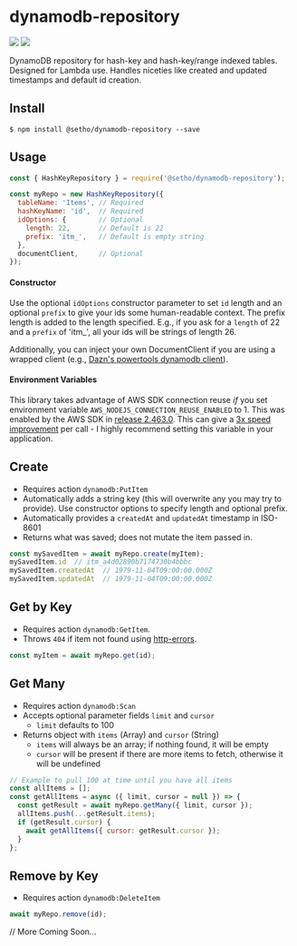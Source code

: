 # dynamodb-repository
![](https://img.shields.io/npm/v/@setho/dynamodb-repository.svg)  ![](https://app.codeship.com/projects/a911ad40-03eb-0137-5493-663ef6d42e08/status?branch=master)

DynamoDB repository for hash-key and hash-key/range indexed tables. Designed for Lambda use. Handles niceties like created and updated timestamps and default id creation.

## Install
  `$ npm install @setho/dynamodb-repository --save`

## Usage
```javascript
const { HashKeyRepository } = require('@setho/dynamodb-repository');

const myRepo = new HashKeyRepository({ 
  tableName: 'Items', // Required
  hashKeyName: 'id',  // Required
  idOptions: {        // Optional
    length: 22,       // Default is 22
    prefix: 'itm_',   // Default is empty string
  },
  documentClient,     // Optional
});
```
#### Constructor
Use the optional `idOptions` constructor parameter to set `id` length and an optional `prefix` to give your ids some human-readable context. The prefix length is added to the length specified. E.g., if you ask for a `length` of 22 and a `prefix` of 'itm_', all your ids will be strings of length 26.

Additionally, you can inject your own DocumentClient if you are using a wrapped client (e.g., [Dazn's powertools dynamodb client](https://github.com/getndazn/dazn-lambda-powertools/tree/master/packages/lambda-powertools-dynamodb-client)).

#### Environment Variables
This library takes advantage of AWS SDK connection reuse *if* you set environment variable `AWS_NODEJS_CONNECTION_REUSE_ENABLED` to 1. This was enabled by the AWS SDK in [release 2.463.0](https://github.com/aws/aws-sdk-js/blob/master/CHANGELOG.md#24630). This can give a [3x speed improvement](https://theburningmonk.com/2019/02/lambda-optimization-tip-enable-http-keep-alive/) per call - I highly recommend setting this variable in your application.

## Create
- Requires action `dynamodb:PutItem`
- Automatically adds a string key (this will overwrite any you may try to provide). Use constructor options to specify length and optional prefix.
- Automatically provides a `createdAt` and `updatedAt` timestamp in ISO-8601
- Returns what was saved; does not mutate the item passed in.
```javascript
const mySavedItem = await myRepo.create(myItem);
mySavedItem.id  // itm_a4d02890b7174730b4bbbc
mySavedItem.createdAt  // 1979-11-04T09:00:00.000Z
mySavedItem.updatedAt  // 1979-11-04T09:00:00.000Z
```

## Get by Key
- Requires action `dynamodb:GetItem`.
- Throws `404` if item not found using [http-errors](https://npmjs.com/package/http-errors).
```javascript
const myItem = await myRepo.get(id);
```

## Get Many
- Requires action `dynamodb:Scan`
- Accepts optional parameter fields `limit` and `cursor`
  - `limit` defaults to 100
- Returns object with `items` (Array) and `cursor` (String)
  - `items` will always be an array; if nothing found, it will be empty
  - `cursor` will be present if there are more items to fetch, otherwise it will be undefined
```javascript
// Example to pull 100 at time until you have all items
const allItems = [];
const getAllItems = async ({ limit, cursor = null }) => {
  const getResult = await myRepo.getMany({ limit, cursor });
  allItems.push(...getResult.items);
  if (getResult.cursor) {
    await getAllItems({ cursor: getResult.cursor });
  }
};
```

## Remove by Key
- Requires action `dynamodb:DeleteItem`
```javascript
await myRepo.remove(id);
```

  // More Coming Soon...